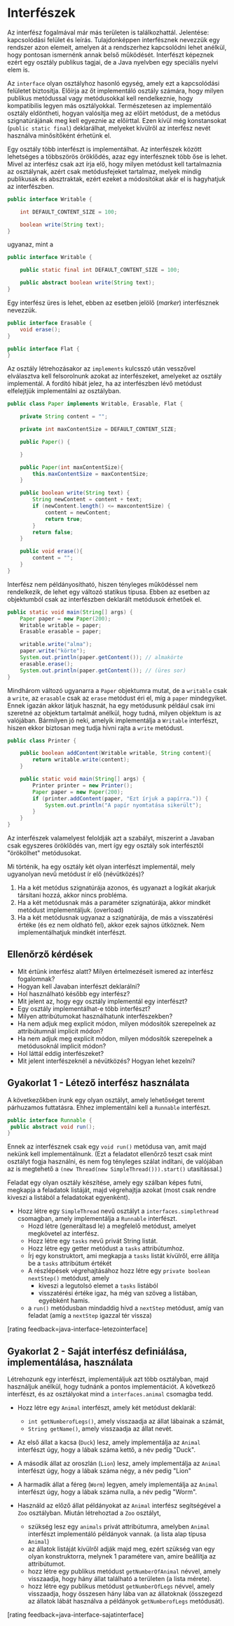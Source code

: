 # Interfészek

Az interfész fogalmával már más területen is találkozhattál. Jelentése: kapcsolódási felület és leírás. Tulajdonképpen interfésznek nevezzük egy rendszer azon elemeit, amelyen át a rendszerhez kapcsolódni lehet anélkül, hogy pontosan ismernénk annak belső működését. Interfészt képeznek ezért egy osztály publikus tagjai, de a Java nyelvben egy speciális nyelvi elem is.

Az `interface` olyan osztályhoz hasonló egység, amely ezt a kapcsolódási felületet biztosítja. Előírja az őt implementáló osztály számára, hogy milyen publikus metódussal vagy metódusokkal kell rendelkeznie, hogy kompatibilis legyen más osztályokkal. Természetesen az implementáló osztály eldöntheti, hogyan valósítja meg az előírt metódust, de a metódus szignatúrájának meg kell egyeznie az előírttal. Ezen kívül még konstansokat (`public static final`) deklarálhat, melyeket kívülről az interfész nevét használva minősítőként érhetünk el.

Egy osztály több interfészt is implementálhat. Az interfészek között lehetséges a többszörös öröklődés, azaz egy interfésznek több őse is lehet. Mivel az interfész csak azt írja elő, hogy milyen metódust kell tartalmaznia az osztálynak, azért csak metódusfejeket tartalmaz, melyek mindig publikusak és absztraktak, ezért ezeket a módosítókat akár el is hagyhatjuk az interfészben.

```java
public interface Writable {

    int DEFAULT_CONTENT_SIZE = 100;

    boolean write(String text);
}
```

ugyanaz, mint a

```java
public interface Writable {

    public static final int DEFAULT_CONTENT_SIZE = 100;

    public abstract boolean write(String text);
}
```

Egy interfész üres is lehet, ebben az esetben jelölő (_marker_) interfésznek nevezzük.

```java
public interface Erasable {
    void erase();
}

public interface Flat {
}
```

Az osztály létrehozásakor az `implements` kulcsszó után vesszővel elválasztva kell felsorolnunk azokat az interfészeket, amelyeket az osztály implementál. A fordító hibát jelez, ha az interfészben lévő metódust elfelejtjük implementálni az osztályban.

```java
public class Paper implements Writable, Erasable, Flat {

    private String content = "";

    private int maxContentSize = DEFAULT_CONTENT_SIZE;

    public Paper() {

    }

    public Paper(int maxContentSize){
        this.maxContentSize = maxContentSize;
    }

    public boolean write(String text) {
        String newContent = content + text;
        if (newContent.length() <= maxcontentSize) {
            content = newContent;
            return true;
        }
        return false;
    }

    public void erase(){
        content = "";
    }
}
```

Interfész nem példányosítható, hiszen tényleges működéssel nem rendelkezik, de lehet egy változó statikus típusa. Ebben az esetben az objektumból csak az interfészben deklarált metódusok érhetőek el.

```java
public static void main(String[] args) {
    Paper paper = new Paper(200);
    Writable writable = paper;
    Erasable erasable = paper;

    writable.write("alma");
    paper.write("körte");
    System.out.println(paper.getContent());	// almakörte
    erasable.erase();
    System.out.println(paper.getContent()); // (üres sor)
}
```

Mindhárom változó ugyanarra a `Paper` objektumra mutat, de a `writable` csak a `write`, az `erasable` csak az `erase` metódust éri el, míg a `paper` mindegyiket. Ennek igazán akkor látjuk hasznát, ha egy metódusunk  például csak írni szeretné az objektum tartalmát anélkül, hogy tudná, milyen objektum is az valójában. Bármilyen jó neki, amelyik implementálja a `Writable` interfészt, hiszen ekkor biztosan meg tudja hívni rajta a `write` metódust.

```java
public class Printer {

    public boolean addContent(Writable writable, String content){
        return writable.write(content);
    }

    public static void main(String[] args) {
        Printer printer = new Printer();
        Paper paper = new Paper(200);
        if (printer.addContent(paper, "Ezt írjuk a papírra.")) {
            System.out.println("A papír nyomtatása sikerült");
        }
    }
}
```

Az interfészek valamelyest feloldják azt a szabályt, miszerint a Javaban csak egyszeres öröklődés van, mert így egy osztály sok interfésztől "örökölhet" metódusokat.

Mi történik, ha egy osztály két olyan interfészt implementál, mely ugyanolyan nevű metódust ír elő (névütközés)?

1. Ha a két metódus szignatúrája azonos, és ugyanazt a logikát akarjuk társítani hozzá, akkor nincs probléma.
2. Ha a két metódusnak más a paraméter szignatúrája, akkor mindkét metódust implementáljuk. (overload)
3. Ha a két metódusnak ugyanaz a szignatúrája, de más a visszatérési értéke (és ez nem oldható fel), akkor ezek sajnos ütköznek. Nem implementálhatjuk mindkét interfészt.

## Ellenőrző kérdések

* Mit értünk interfész alatt? Milyen értelmezéseit ismered az interfész fogalomnak?
* Hogyan kell Javaban interfészt deklarálni?
* Hol használható később egy interfész?
* Mit jelent az, hogy egy osztály implementál egy interfészt?
* Egy osztály implementálhat-e több interfészt?
* Milyen attribútumokat használhatunk interfészekben?
* Ha nem adjuk meg explicit módon, milyen módosítók szerepelnek az attribútumnál implicit módon?
* Ha nem adjuk meg explicit módon, milyen módosítók szerepelnek a metódusoknál implicit módon?
* Hol láttál eddig interfészeket?
* Mit jelent interfészeknél a névütközés? Hogyan lehet kezelni?

## Gyakorlat 1 - Létező interfész használata
A következőkben írunk egy olyan osztályt, amely lehetőséget teremt párhuzamos futtatásra. Ehhez implementálni
kell a `Runnable` interfészt.
```java
public interface Runnable {
 public abstract void run();
}
```

Ennek az interfésznek csak egy `void run()` metódusa van, amit majd nekünk kell implementálnunk.
(Ezt a feladatot ellenőrző teszt csak mint osztályt fogja használni, és nem fog tényleges szálat indítani,
de valójában az is megtehető a `(new Thread(new SimpleThread())).start()` utasítással.)

Feladat egy olyan osztály készítése, amely egy szálban képes futni, megkapja a feladatok listáját,
majd végrehajtja azokat (most csak rendre kiveszi a listából a feladatokat egyenként).

* Hozz létre egy `SimpleThread` nevű osztályt a `interfaces.simplethread` csomagban, amely implementálja a `Runnable` interfészt.
  * Hozd létre (generáltasd le) a megfelelő metódust, amelyet megkövetel az interfész.
  * Hozz létre egy `tasks` nevű privát String listát.
  * Hozz létre egy getter metódust a `tasks` attribútumhoz.
  * Írj egy konstruktort, ami megkapja a `tasks` listát kívülről, erre állítja be a `tasks` attribútum értékét
  * A részlépések végrehajtásához hozz létre egy `private boolean nextStep()` metódust, amely
    * kiveszi a legutolsó elemet a `tasks` listából
    * visszatérési értéke igaz, ha még van szöveg a listában, egyébként hamis.
  * a `run()` metódusban mindaddig hívd a `nextStep` metódust, amíg van feladat
  (amíg a `nextStep` igazzal tér vissza)
  
[rating feedback=java-interface-letezointerface]  

## Gyakorlat 2 - Saját interfész definiálása, implementálása, használata

Létrehozunk egy interfészt, implementáljuk azt több osztályban, majd használjuk anélkül, hogy tudnánk
a pontos implementációt. A következő interfészt, és az osztályokat mind a `interfaces.animal` csomagba tedd.

* Hozz létre egy `Animal` interfészt, amely két metódust deklarál:
  * `int getNumberofLegs()`, amely visszaadja az állat lábainak a számát,
  * `String getName()`, amely visszaadja az állat nevét.
* Az első állat a kacsa (`Duck`) lesz, amely implementálja az `Animal` interfészt úgy, hogy a lábak száma kettő,
a név pedig "Duck".
* A második állat az oroszlán (`Lion`) lesz, amely implementálja az `Animal` interfészt úgy, hogy a lábak száma négy,
a név pedig "Lion"
* A harmadik állat a féreg (`Worm`) legyen, amely implementálja az `Animal` interfészt úgy, hogy a lábak száma nulla,
a név pedig "Worm".

* Használd az előző állat példányokat az `Animal` interfész segítségével a `Zoo` osztályban. Miután létrehoztad
a `Zoo` osztályt,
  * szükség lesz egy `animals` privát attribútumra, amelyben `Animal` interfészt implementáló példányok vannak.
  (a lista alap típusa `Animal`)
  * az állatok listáját kívülről adják majd meg, ezért szükség van egy olyan konstruktorra, melynek 1 paramétere
  van, amire beállítja az attribútumot.
  * hozz létre egy publikus metódust `getNumberOfAnimal` névvel, amely visszaadja, hogy hány állat
  található a területen (a lista mérete).
  * hozz létre egy publikus metódust `getNumberOfLegs` névvel, amely visszaadja, hogy összesen hány lába
  van az állatoknak (összegezd az állatok lábát használva a példányok `getNumberofLegs` metódusát).
  
[rating feedback=java-interface-sajatinterface]  
